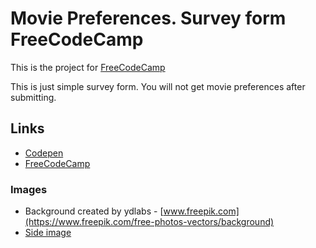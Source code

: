 # Movie Preferences. Survey form FreeCodeCamp

This is the project for [FreeCodeCamp](https://www.freecodecamp.org/learn/responsive-web-design/responsive-web-design-projects/build-a-survey-form)

This is just simple survey form. You will not get movie preferences after submitting.

## Links

* [Codepen](https://codepen.io/alexhuginn/full/VOaKGE)
* [FreeCodeCamp](https://freecodecamp.org/alexhuginn)

### Images

* Background created by ydlabs - [www.freepik.com](https://www.freepik.com/free-photos-vectors/background)
* [Side image](https://www.desktopbackground.org/wallpaper/download-classic-movie-wallpapers-for-iphone-412752)
